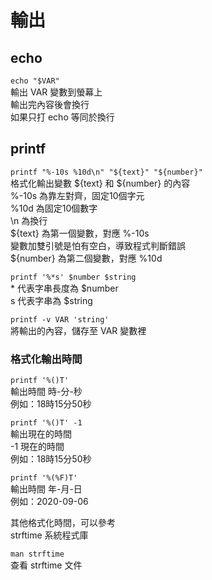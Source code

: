 # 輸出

## echo

`echo "$VAR"`  
輸出 VAR 變數到螢幕上  
輸出完內容後會換行  
如果只打 echo 等同於換行

## printf

`printf "%-10s %10d\n" "${text}" "${number}"`  
格式化輸出變數 ${text} 和 ${number} 的內容  
%-10s 為靠左對齊，固定10個字元  
%10d 為固定10個數字  
\n 為換行  
${text} 為第一個變數，對應 %-10s  
變數加雙引號是怕有空白，導致程式判斷錯誤  
${number} 為第二個變數，對應 %10d

`printf '%*s' $number $string`  
\* 代表字串長度為 $number  
s 代表字串為 $string

`printf -v VAR 'string'`  
將輸出的內容，儲存至 VAR 變數裡

### 格式化輸出時間

`printf '%()T'`  
輸出時間 時-分-秒  
例如：18時15分50秒

`printf '%()T' -1`  
輸出現在的時間  
-1 現在的時間  
例如：18時15分50秒

`printf '%(%F)T'`  
輸出時間 年-月-日  
例如：2020-09-06

其他格式化時間，可以參考  
strftime 系統程式庫

`man strftime`  
查看 strftime 文件

